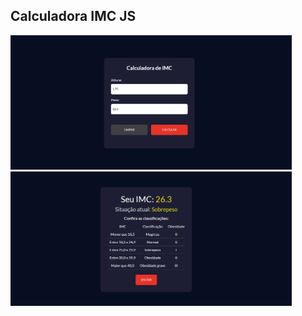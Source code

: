## Calculadora IMC JS

<img src="https://github.com/HiranFerretiBaccos/Calculadora-imc-js/blob/main/readme1.png" width="450"> <img src="https://github.com/HiranFerretiBaccos/Calculadora-imc-js/blob/main/readme2.png" width="450">

